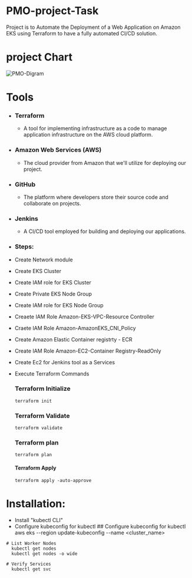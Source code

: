 
# PMO-project-Task
Project is to Automate the Deployment of a Web Application on Amazon EKS using Terraform to have a fully automated CI/CD solution.

# project Chart
![PMO-Digram](https://github.com/mfadel88/PMO-DevOps2/assets/93100689/12583e58-0c92-435d-8757-fc899de1105c)

# Tools
- ### Terraform
   - A tool for implementing infrastructure as a code to manage application infrastructure on the AWS cloud platform.
- ### Amazon Web Services (AWS)
   - The cloud provider from Amazon that we'll utilize for deploying our project.

- ### GitHub
   - The platform where developers store their source code and collaborate on projects.

- ### Jenkins
   - A CI/CD tool employed for building and deploying our applications.


- ### Steps:
 - Create Network module
 - Create EKS Cluster
 - Create IAM role for EKS Cluster
 - Create Private EKS Node Group
 - Create IAM role for EKS Node Group
 - Creaete IAM Role Amazon-EKS-VPC-Resource Controller
 - Craete IAM Role Amazon-AmazonEKS_CNI_Policy
 - Create Amazon Elastic Container registrty - ECR
 - Create IAM Role Amazon-EC2-Container Registry-ReadOnly
 - Create Ec2 for Jenkins tool as a Services
 - Execute Terraform Commands

    ### Terraform Initialize
       terraform init

    ### Terraform Validate
       terraform validate

    ### Terraform plan
       terraform plan

    #### Terraform Apply
       terraform apply -auto-approve


# Installation:
   - Install "kubectl CLI"
   - Configure kubeconfig for kubectl
    ## Configure kubeconfig for kubectl
      aws eks --region <region-code> update-kubeconfig --name <cluster_name>

    # List Worker Nodes
      kubectl get nodes
      kubectl get nodes -o wide

    # Verify Services
      kubectl get svc




